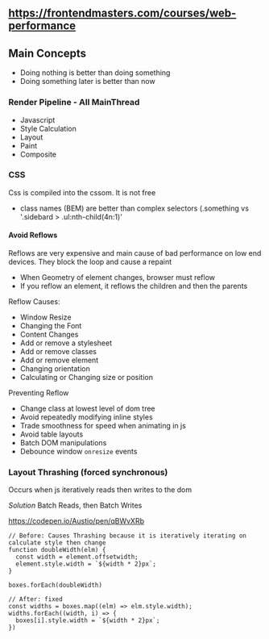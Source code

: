 ## https://frontendmasters.com/courses/web-performance

## Main Concepts
- Doing nothing is better than doing something
- Doing something later is better than now

### Render Pipeline - All MainThread
 - Javascript
 - Style Calculation
 - Layout
 - Paint
 - Composite

### CSS

Css is compiled into the cssom.  It is not free
- class names (BEM) are better than complex selectors (.something vs '.sidebard > .ul:nth-child(4n:1)'

#### Avoid Reflows
Reflows are very expensive and main cause of bad performance on low end devices.  They block the loop and cause a repaint
- When Geometry of element changes, browser must reflow
- If you reflow an element, it reflows the children and then the parents

Reflow Causes:
- Window Resize
- Changing the Font
- Content Changes
- Add or remove a stylesheet
- Add or remove classes
- Add or remove element
- Changing orientation
- Calculating or Changing size or position

Preventing Reflow
- Change class at lowest level of dom tree
- Avoid repeatedly modifying inline styles
- Trade smoothness for speed when animating in js
- Avoid table layouts
- Batch DOM manipulations
- Debounce window `onresize` events

### Layout Thrashing (forced synchronous)
Occurs when js iteratively reads then writes to the dom

*Solution* Batch Reads, then Batch Writes

https://codepen.io/Austio/pen/qBWvXRb

```
// Before: Causes Thrashing because it is iteratively iterating on calculate style then change 
function doubleWidth(elm) {
  const width = element.offsetwidth;
  element.style.width = `${width * 2}px`;
}

boxes.forEach(doubleWidth)

// After: fixed
const widths = boxes.map((elm) => elm.style.width);
widths.forEach((width, i) => {
  boxes[i].style.width = `${width * 2}px`;
})

 
```